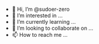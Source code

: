 - 👋 Hi, I’m @sudoer-zero
- 👀 I’m interested in ...
- 🌱 I’m currently learning ...
- 💞️ I’m looking to collaborate on ...
- 📫 How to reach me ...

<!---
sudoer-zero/sudoer-zero is a ✨ special ✨ repository because its `README.md` (this file) appears on your GitHub profile.
You can click the Preview link to take a look at your changes.
--->
